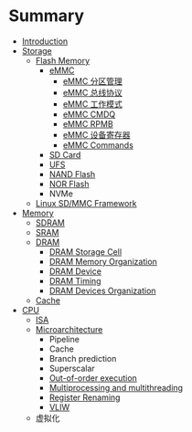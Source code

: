 # Summary

* [Introduction](README.md)
* [Storage](storage/index.md)
  * [Flash Memory](storage/flash_memory/index.md)
    * [eMMC](storage/flash_memory/emmc/index.md)
      * [eMMC 分区管理](storage/flash_memory/emmc/emmc_partitions.md)
      * [eMMC 总线协议](storage/flash_memory/emmc/emmc_bus_protocol.md)
      * [eMMC 工作模式](storage/flash_memory/emmc/emmc_modes.md)
      * [eMMC CMDQ](storage/flash_memory/emmc/emmc_cmdq.md)
      * [eMMC RPMB](storage/flash_memory/emmc/emmc_rpmb.md)
      * [eMMC 设备寄存器](storage/flash_memory/emmc/emmc_device_registers.md)
      * [eMMC Commands](storage/flash_memory/emmc/emmc_commands.md)
    * [SD Card](storage/flash_memory/sdcard/index.md)
    * [UFS](storage/flash_memory/ufs/index.md)
    * [NAND Flash](storage/flash_memory/nand_flash/index.md)
    * [NOR Flash](storage/flash_memory/nor_flash/index.md)
    * NVMe
  * [Linux SD\/MMC Framework](storage/linux-sd-mmc-framework/index.md)
* [Memory](memory/index.md)
  * [SDRAM](memory/sdram/index.md)
  * [SRAM](memory/sram/index.md)
  * [DRAM](memory/dram/index.md)
    * [DRAM Storage Cell](memory/dram/dram_storage_cell.md)
    * [DRAM Memory Organization](memory/dram/dram_memory_organization.md)
    * [DRAM Device](memory/dram/dram_device.md)
    * [DRAM Timing](memory/dram/dram_timing.md)
    * [DRAM Devices Organization](memory/dram/dram_devices_organization.md)
  * [Cache](memory/cache/index.md)
* [CPU](zh/cpu/index.md)
  * [ISA](zh/cpu/isa.md)
  * [Microarchitecture](zh/cpu/microarchitecture.md)
    * Pipeline
    * Cache
    * Branch prediction
    * Superscalar
    * [Out-of-order execution](zh/cpu/microarchitecture/out-of-order-execution.md)
    * [Multiprocessing and multithreading](zh/cpu/microarchitecture/multiprocessing-and-multithreading.md)
    * [Register Renaming](zh/cpu/microarchitecture/register-renaming.md)
    * [VLIW](zh/cpu/microarchitecture/vliw.md)
  * 虚拟化

